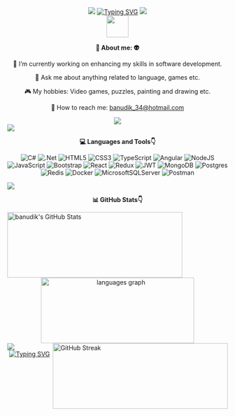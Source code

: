 <div align="center">
  <img src="https://user-images.githubusercontent.com/73097560/115834477-dbab4500-a447-11eb-908a-139a6edaec5c.gif"> 
<a href="https://git.io/typing-svg"><img src="https://readme-typing-svg.demolab.com?font=VT323&size=31&duration=3000&pause=1000&color=8F87F7&center=true&vCenter=true&random=false&width=435&lines=Hi+there%F0%9F%91%8B;I'm+Banu+Dik%F0%9F%92%9C;Full-Stack+Developer%F0%9F%92%BB;Welcome+to+my+profile%F0%9F%92%9C" alt="Typing SVG" /></a>
<img src="https://user-images.githubusercontent.com/73097560/115834477-dbab4500-a447-11eb-908a-139a6edaec5c.gif"> 
  </div>
  <div align="center">
     <img src="https://github.com/banudik/banudik/assets/154605498/68468d66-4dcc-42fe-abb1-68498e9be029" width="50px" height="50px"> 
    <p><strong>💜 About me: 👽</strong></p>

<p>🔭 I’m currently working on enhancing my skills in software development.</p>
<p>💬 Ask me about anything related to language, games etc.</p>
<p>🎮 My hobbies: Video games, puzzles, painting and drawing etc. </p>
<p>💌 How to reach me: <a href="mailto:banudik_34@hotmail.com">banudik_34@hotmail.com</a></p>
    
  <img src="https://visitor-badge.laobi.icu/badge?page_id=banudik.banudik&left_color=hotpink&right_color=royalblue&left_text=Profile%20Views"  />
 </div>
 <img src="https://user-images.githubusercontent.com/73097560/115834477-dbab4500-a447-11eb-908a-139a6edaec5c.gif">

<div align="center">
  <p><strong>💻 Languages and Tools👇</strong></p>
  
  ![C#](https://img.shields.io/badge/c%23-%23239120.svg?style=flat&logo=csharp&logoColor=white) ![.Net](https://img.shields.io/badge/.NET-5C2D91?style=flat&logo=.net&logoColor=white) ![HTML5](https://img.shields.io/badge/html5-%23E34F26.svg?style=flat&logo=html5&logoColor=white) ![CSS3](https://img.shields.io/badge/css3-%231572B6.svg?style=flat&logo=css3&logoColor=white) ![TypeScript](https://img.shields.io/badge/typescript-%23007ACC.svg?style=flat&logo=typescript&logoColor=white) ![Angular](https://img.shields.io/badge/angular-%23DD0031.svg?style=flat&logo=angular&logoColor=white) ![NodeJS](https://img.shields.io/badge/node.js-6DA55F?style=flat&logo=node.js&logoColor=white) ![JavaScript](https://img.shields.io/badge/javascript-%23323330.svg?style=flat&logo=javascript&logoColor=%23F7DF1E) ![Bootstrap](https://img.shields.io/badge/bootstrap-%238511FA.svg?style=flat&logo=bootstrap&logoColor=white) ![React](https://img.shields.io/badge/react-%2320232a.svg?style=flat&logo=react&logoColor=%2361DAFB) ![Redux](https://img.shields.io/badge/redux-%23593d88.svg?style=flat&logo=redux&logoColor=white) ![JWT](https://img.shields.io/badge/JWT-black?style=flat&logo=JSON%20web%20tokens) ![MongoDB](https://img.shields.io/badge/MongoDB-%234ea94b.svg?style=flat&logo=mongodb&logoColor=white) ![Postgres](https://img.shields.io/badge/postgres-%23316192.svg?style=flat&logo=postgresql&logoColor=white) ![Redis](https://img.shields.io/badge/redis-%23DD0031.svg?style=flat&logo=redis&logoColor=white) ![Docker](https://img.shields.io/badge/docker-%230db7ed.svg?style=flat&logo=docker&logoColor=white) ![MicrosoftSQLServer](https://img.shields.io/badge/Microsoft%20SQL%20Server-CC2927?style=flat&logo=microsoft%20sql%20server&logoColor=white) ![Postman](https://img.shields.io/badge/Postman-FF6C37?style=flat&logo=postman&logoColor=white)
</div>

<img src="https://user-images.githubusercontent.com/73097560/115834477-dbab4500-a447-11eb-908a-139a6edaec5c.gif">

<div align="left">
  <p align="center"><strong>📊 GitHub Stats👇</strong></p>
   <a href="https://awesome-github-stats.azurewebsites.net/index.html??cardType=github&theme=midnight-purple&preferLogin=false&Background=000000&Text=B082FF">    <img  alt="banudik's GitHub Stats" src="https://awesome-github-stats.azurewebsites.net/user-stats/banudik?cardType=github&theme=midnight-purple&preferLogin=false&Background=000000&Text=B082FF" width="400" height="150"/> </a>
  <div align="center">
  <img src="https://github-readme-stats.vercel.app/api/top-langs/?username=banudik&theme=midnight-purple&hide_border=false&include_all_commits=true&count_private=false&layout=compact" width="350" height="150" alt="languages graph"  />
</div>
 <a href="https://git.io/streak-stats"><img src="https://github-readme-streak-stats.herokuapp.com?user=banudik&theme=midnight-purple&background=000000" alt="GitHub Streak" width="400" height="150" align="right"/></a>
</div>
<img src="https://user-images.githubusercontent.com/73097560/115834477-dbab4500-a447-11eb-908a-139a6edaec5c.gif">
<div align="center">
<a href="https://git.io/typing-svg"><img src="https://readme-typing-svg.demolab.com?font=VT323&size=31&duration=3000&pause=1000&color=8F87F7&center=true&vCenter=true&random=false&width=435&lines=Thanks+for+visiting%F0%9F%92%9C" alt="Typing SVG" /></a>
</div>





